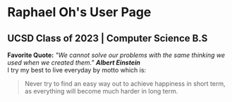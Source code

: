 # Raphael Oh's User Page 
## UCSD Class of 2023 | Computer Science B.S 
**Favorite Quote:** *"We cannot solve our problems with the same thinking we used when we created them."* ***Albert Einstein*** \
I try my best to live everyday by motto which is: 
>Never try to find an easy way out to achieve happiness in short term, as everything will become much harder in long term. 
